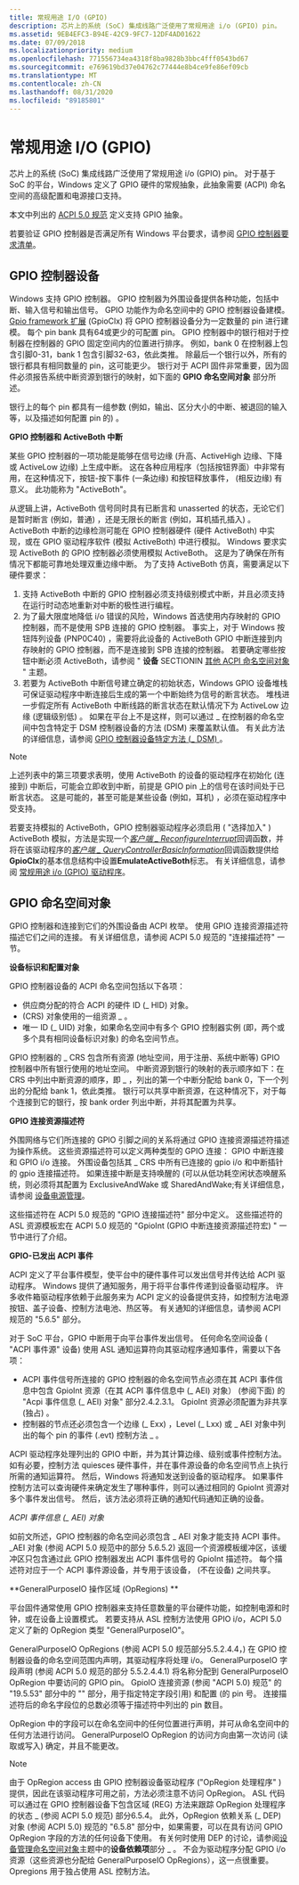 ```yaml
---
title: 常规用途 I/O (GPIO)
description: 芯片上的系统 (SoC) 集成线路广泛使用了常规用途 i/o (GPIO) pin。
ms.assetid: 9EB4EFC3-B94E-42C9-9FC7-12DF4AD01622
ms.date: 07/09/2018
ms.localizationpriority: medium
ms.openlocfilehash: 771556734ea4318f8ba9828b3bbc4fff0543bd67
ms.sourcegitcommit: e769619bd37e04762c77444e8b4ce9fe86ef09cb
ms.translationtype: MT
ms.contentlocale: zh-CN
ms.lasthandoff: 08/31/2020
ms.locfileid: "89185801"
---
```

# <a name="general-purpose-io-gpio"></a>常规用途 I/O (GPIO)


芯片上的系统 (SoC) 集成线路广泛使用了常规用途 i/o (GPIO) pin。 对于基于 SoC 的平台，Windows 定义了 GPIO 硬件的常规抽象，此抽象需要 (ACPI) 命名空间的高级配置和电源接口支持。

本文中列出的 [ACPI 5.0 规范](https://uefi.org/specifications) 定义支持 GPIO 抽象。

若要验证 GPIO 控制器是否满足所有 Windows 平台要求，请参阅 [GPIO 控制器要求清单](gpio-controller-requirements-checklist.md)。

## <a name="gpio-controller-devices"></a>GPIO 控制器设备


Windows 支持 GPIO 控制器。 GPIO 控制器为外围设备提供各种功能，包括中断、输入信号和输出信号。 GPIO 功能作为命名空间中的 GPIO 控制器设备建模。 [Gpio framework 扩展](../gpio/gpio-driver-support-overview.md) (GpioClx) 将 GPIO 控制器设备分为一定数量的 pin 进行建模。 每个 pin bank 具有64或更少的可配置 pin。 GPIO 控制器中的银行相对于控制器在控制器的 GPIO 固定空间内的位置进行排序。 例如，bank 0 在控制器上包含引脚0-31，bank 1 包含引脚32-63，依此类推。 除最后一个银行以外，所有的银行都具有相同数量的 pin，这可能更少。 银行对于 ACPI 固件非常重要，因为固件必须报告系统中断资源到银行的映射，如下面的 **GPIO 命名空间对象** 部分所述。

银行上的每个 pin 都具有一组参数 (例如，输出、区分大小的中断、被退回的输入等，以及描述如何配置 pin 的) 。

**GPIO 控制器和 ActiveBoth 中断**

某些 GPIO 控制器的一项功能是能够在信号边缘 (升高、ActiveHigh 边缘、下降或 ActiveLow 边缘) 上生成中断。 这在各种应用程序（包括按钮界面）中非常有用，在这种情况下，按钮-按下事件 (一条边缘) 和按钮释放事件， (相反边缘) 有意义。 此功能称为 "ActiveBoth"。

从逻辑上讲，ActiveBoth 信号同时具有已断言和 unasserted 的状态，无论它们是暂时断言 (例如，普通) ，还是无限长的断言 (例如，耳机插孔插入) 。 ActiveBoth 中断的边缘检测可能在 GPIO 控制器硬件 (硬件 ActiveBoth) 中实现，或在 GPIO 驱动程序软件 (模拟 ActiveBoth) 中进行模拟。 Windows 要求实现 ActiveBoth 的 GPIO 控制器必须使用模拟 ActiveBoth。 这是为了确保在所有情况下都能可靠地处理双重边缘中断。 为了支持 ActiveBoth 仿真，需要满足以下硬件要求：

1.  支持 ActiveBoth 中断的 GPIO 控制器必须支持级别模式中断，并且必须支持在运行时动态地重新对中断的极性进行编程。
2.  为了最大限度地降低 i/o 错误的风险，Windows 首选使用内存映射的 GPIO 控制器，而不是使用 SPB 连接的 GPIO 控制器。 事实上，对于 Windows 按钮阵列设备 (PNP0C40) ，需要将此设备的 ActiveBoth GPIO 中断连接到内存映射的 GPIO 控制器，而不是连接到 SPB 连接的控制器。 若要确定哪些按钮中断必须 ActiveBoth，请参阅 " **设备** SECTIONIN [其他 ACPI 命名空间对象](other-acpi-namespace-objects.md) " 主题。
3.  若要为 ActiveBoth 中断信号建立确定的初始状态，Windows GPIO 设备堆栈可保证驱动程序中断连接后生成的第一个中断始终为信号的断言状态。 堆栈进一步假定所有 ActiveBoth 中断线路的断言状态在默认情况下为 ActiveLow 边缘 (逻辑级别低) 。 如果在平台上不是这样，则可以通过 \_ 在控制器的命名空间中包含特定于 DSM 控制器设备的方法 (DSM) 来覆盖默认值。 有关此方法的详细信息，请参阅 [GPIO 控制器设备特定方法 (\_ DSM) ](gpio-controller-device-specific-method---dsm-.md)。

> [!NOTE]
> 上述列表中的第三项要求表明，使用 ActiveBoth 的设备的驱动程序在初始化 (连接到) 中断后，可能会立即收到中断，前提是 GPIO pin 上的信号在该时间处于已断言状态。 这是可能的，甚至可能是某些设备 (例如，耳机) ，必须在驱动程序中受支持。

 

若要支持模拟的 ActiveBoth，GPIO 控制器驱动程序必须启用 ( "选择加入" ) ActiveBoth 模拟，方法是实现一个[*客户端 \_ ReconfigureInterrupt*](/windows-hardware/drivers/ddi/gpioclx/nc-gpioclx-gpio_client_reconfigure_interrupt)回调函数，并将在该驱动程序的[*客户端 \_ QueryControllerBasicInformation*](/windows-hardware/drivers/ddi/gpioclx/nc-gpioclx-gpio_client_query_controller_basic_information)回调函数提供给**GpioClx**的基本信息结构中设置**EmulateActiveBoth**标志。 有关详细信息，请参阅 [常规用途 i/o (GPIO) 驱动程序](../gpio/index.md)。

## <a name="gpio-namespace-objects"></a>GPIO 命名空间对象


GPIO 控制器和连接到它们的外围设备由 ACPI 枚举。 使用 GPIO 连接资源描述符描述它们之间的连接。 有关详细信息，请参阅 ACPI 5.0 规范的 "连接描述符" 一节。

**设备标识和配置对象**

GPIO 控制器设备的 ACPI 命名空间包括以下各项：

-   供应商分配的符合 ACPI 的硬件 ID (\_ HID) 对象。
-    (CRS) 对象使用的一组资源 \_ 。
-   唯一 ID (\_ UID) 对象，如果命名空间中有多个 GPIO 控制器实例 (即，两个或多个具有相同设备标识对象) 的命名空间节点。

GPIO 控制器的 \_ CRS 包含所有资源 (地址空间，用于注册、系统中断等) GPIO 控制器中所有银行使用的地址空间。 中断资源到银行的映射的表示顺序如下：在 CRS 中列出中断资源的顺序，即 \_ ，列出的第一个中断分配给 bank 0，下一个列出的分配给 bank 1，依此类推。 银行可以共享中断资源，在这种情况下，对于每个连接到它的银行，按 bank order 列出中断，并将其配置为共享。

**GPIO 连接资源描述符**

外围网络与它们所连接的 GPIO 引脚之间的关系将通过 GPIO 连接资源描述符描述为操作系统。 这些资源描述符可以定义两种类型的 GPIO 连接： GPIO 中断连接和 GPIO i/o 连接。 外围设备包括其 \_ CRS 中所有已连接的 gpio i/o 和中断插针的 gpio 连接描述符。 如果连接中断是支持唤醒的 (可以从低功耗空闲状态唤醒系统，则必须将其配置为 ExclusiveAndWake 或 SharedAndWake;有关详细信息，请参阅 [设备电源管理](device-power-management.md)。

这些描述符在 ACPI 5.0 规范的 "GPIO 连接描述符" 部分中定义。 这些描述符的 ASL 资源模板宏在 ACPI 5.0 规范的 "GpioInt (GPIO 中断连接资源描述符宏) " 一节中进行了介绍。

**GPIO-已发出 ACPI 事件**

ACPI 定义了平台事件模型，使平台中的硬件事件可以发出信号并传达给 ACPI 驱动程序。 Windows 提供了通知服务，用于将平台事件传递到设备驱动程序。 许多收件箱驱动程序依赖于此服务来为 ACPI 定义的设备提供支持，如控制方法电源按钮、盖子设备、控制方法电池、热区等。 有关通知的详细信息，请参阅 ACPI 规范的 "5.6.5" 部分。

对于 SoC 平台，GPIO 中断用于向平台事件发出信号。 任何命名空间设备 ( "ACPI 事件源" 设备) 使用 ASL 通知运算符向其驱动程序通知事件，需要以下各项：

-   ACPI 事件信号所连接的 GPIO 控制器的命名空间节点必须在其 ACPI 事件信息中包含 GpioInt 资源（在其 ACPI 事件信息中 (\_ AEI) 对象） (参阅下面) 的 "Acpi 事件信息 (\_ AEI) 对象" 部分2.4.2.3.1。 GpioInt 资源必须配置为非共享 (独占) 。
-   控制器的节点还必须包含一个边缘 (\_ Exx) ，Level (\_ Lxx) 或 \_ AEI 对象中列出的每个 pin 的事件 (.evt) 控制方法 \_ 。

ACPI 驱动程序处理列出的 GPIO 中断，并为其计算边缘、级别或事件控制方法。 如有必要，控制方法 quiesces 硬件事件，并在事件源设备的命名空间节点上执行所需的通知运算符。 然后，Windows 将通知发送到设备的驱动程序。 如果事件控制方法可以查询硬件来确定发生了哪种事件，则可以通过相同的 GpioInt 资源对多个事件发出信号。 然后，该方法必须将正确的通知代码通知正确的设备。

*ACPI 事件信息 (\_ AEI) 对象*

如前文所述，GPIO 控制器的命名空间必须包含 \_ AEI 对象才能支持 ACPI 事件。 \_AEI 对象 (参阅 ACPI 5.0 规范中的部分 5.6.5.2) 返回一个资源模板缓冲区，该缓冲区只包含通过此 GPIO 控制器发出 ACPI 事件信号的 GpioInt 描述符。 每个描述符对应于一个 ACPI 事件源设备，并专用于该设备， (不在设备) 之间共享。

**GeneralPurposeIO 操作区域 (OpRegions) **

平台固件通常使用 GPIO 控制器来支持任意数量的平台硬件功能，如控制电源和时钟，或在设备上设置模式。 若要支持从 ASL 控制方法使用 GPIO i/o，ACPI 5.0 定义了新的 OpRegion 类型 "GeneralPurposeIO"。

GeneralPurposeIO OpRegions (参阅 ACPI 5.0 规范部分5.5.2.4.4，) 在 GPIO 控制器设备的命名空间范围内声明，其驱动程序将处理 i/o。 GeneralPurposeIO 字段声明 (参阅 ACPI 5.0 规范的部分 5.5.2.4.4.1) 将名称分配到 GeneralPurposeIO OpRegion 中要访问的 GPIO pin。 GpioIO 连接资源 (参阅 "ACPI 5.0) 规范" 的 "19.5.53" 部分中的 "" 部分，用于指定特定字段引用) 和配置 (的 pin 号。 连接描述符后的命名字段位的总数必须等于描述符中列出的 pin 数目。

OpRegion 中的字段可以在命名空间中的任何位置进行声明，并可从命名空间中的任何方法进行访问。 GeneralPurposeIO OpRegion 的访问方向由第一次访问 (读取或写入) 确定，并且不能更改。

> [!NOTE]
> 由于 OpRegion access 由 GPIO 控制器设备驱动程序 ("OpRegion 处理程序" ) 提供，因此在该驱动程序可用之前，方法必须注意不访问 OpRegion。 ASL 代码可以通过在 GPIO 控制器设备下包含区域 (REG) 方法来跟踪 OpRegion 处理程序的状态 \_ (参阅 ACPI 5.0 规范) 部分6.5.4。 此外，OpRegion 依赖关系 (\_ DEP) 对象 (参阅 ACPI 5.0) 规范的 "6.5.8" 部分中，如果需要，可以在具有访问 GPIO OpRegion 字段的方法的任何设备下使用。 有关何时使用 DEP 的讨论，请参阅[设备管理命名空间对象](device-management-namespace-objects.md)主题中的**设备依赖项**部分 \_ 。 不会为驱动程序分配 GPIO i/o 资源（这些资源也分配给 GeneralPurposeIO OpRegions），这一点很重要。 Opregions 用于独占使用 ASL 控制方法。

